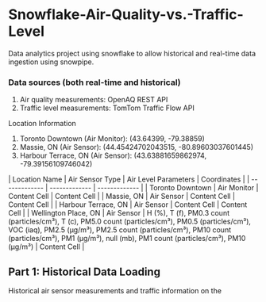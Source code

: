 # Snowflake-Air-Quality-vs.-Traffic-Level
Data analytics project using snowflake to allow historical and real-time data ingestion using snowpipe.

### Data sources (both real-time and historical)
1. Air quality measurements: OpenAQ REST API
2. Traffic level measurements: TomTom Traffic Flow API

Location Information
1. Toronto Downtown (Air Monitor): (43.64399, -79.38859)
2. Massie, ON (Air Sensor): (44.45424702043515, -80.89603037601445)
3. Harbour Terrace, ON (Air Sensor): (43.63881659862974, -79.39156109746042)

| Location Name | Air Sensor Type | Air Level Parameters | Coordinates |
| ------------- | ------------- | ------------- | 
| Toronto Downtown  | Air Monitor  | Content Cell  | Content Cell  |
| Massie, ON  | Air Sensor  | Content Cell  | Content Cell  |
| Harbour Terrace, ON  | Air Sensor  | Content Cell  | Content Cell  |
| Wellington Place, ON | Air Sensor  | H (%), T (f), PM0.3 count (particles/cm³), T (c), PM5.0 count (particles/cm³), PM0.5 (particles/cm³), VOC (iaq), PM2.5 (µg/m³), PM2.5 count (particles/cm³), PM10 count (particles/cm³), PM1 (µg/m³), null (mb), PM1 count (particles/cm³), PM10 (µg/m³) | Content Cell  |


## Part 1: Historical Data Loading

Historical air sensor measurements and traffic information on the 
